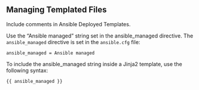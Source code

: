 ## Managing Templated Files

Include comments in Ansible Deployed Templates.

Use the “Ansible managed” string set in the ansible_managed directive. The `ansible_managed` directive is set in the `ansible.cfg` file:

`ansible_managed = Ansible managed`

To include the ansible_managed string inside a Jinja2 template, use the following syntax:

`{{ ansible_managed }}`